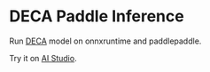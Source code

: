 # DECA Paddle Inference

Run [DECA](https://github.com/YadiraF/DECA) model on onnxruntime and paddlepaddle.

Try it on [AI Studio](https://aistudio.baidu.com/aistudio/projectdetail/3477794).
